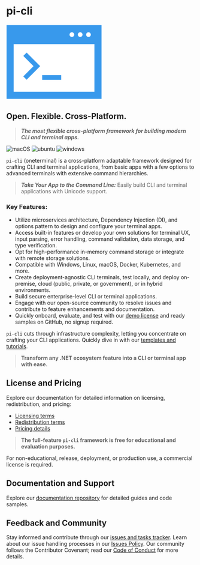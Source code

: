 # pi-cli
![terminal](terminal.png)

## Open. Flexible. Cross-Platform.
> ***The most flexible cross-platform framework for building modern CLI and terminal apps.***

![macOS](https://img.shields.io/badge/macOS-grey?style=flat-square&logo=macos)
![ubuntu](https://img.shields.io/badge/ubuntu-grey?style=flat-square&logo=ubuntu)
![windows](https://img.shields.io/badge/windows-grey?style=flat-square&logo=windows)

`pi-cli` (oneterminal) is a cross-platform adaptable framework designed for crafting CLI and terminal applications, from basic apps with a few options to advanced terminals with extensive command hierarchies.

> ***Take Your App to the Command Line:*** Easily build CLI and terminal applications with Unicode support.

### **Key Features**:
- Utilize microservices architecture, Dependency Injection (DI), and options pattern to design and configure your terminal apps.
- Access built-in features or develop your own solutions for terminal UX, input parsing, error handling, command validation, data storage, and type verification.
- Opt for high-performance in-memory command storage or integrate with remote storage solutions.
- Compatible with Windows, Linux, macOS, Docker, Kubernetes, and more.
- Create deployment-agnostic CLI terminals, test locally, and deploy on-premise, cloud (public, private, or government), or in hybrid environments.
- Build secure enterprise-level CLI or terminal applications.
- Engage with our open-source community to resolve issues and contribute to feature enhancements and documentation.
- Quickly onboard, evaluate, and test with our [demo license](https://docs.perpetualintelligence.com/articles/pi-demo/intro.html) and ready samples on GitHub, no signup required.

`pi-cli` cuts through infrastructure complexity, letting you concentrate on crafting your CLI applications. Quickly dive in with our [templates and tutorials](https://github.com/perpetualintelligence/docs/tree/main/samples/templates/pi-cli).

> **Transform any .NET ecosystem feature into a CLI or terminal app with ease.**

## License and Pricing
Explore our documentation for detailed information on licensing, redistribution, and pricing:
- [Licensing terms](https://terms.perpetualintelligence.com/articles/licensing.html)
- [Redistribution terms](https://terms.perpetualintelligence.com/articles/redistribution.html)
- [Pricing details](https://www.perpetualintelligence.com/products/picli#pricing)

> **The full-feature `pi-cli` framework is free for educational and evaluation purposes.**

For non-educational, release, deployment, or production use, a commercial license is required.

## Documentation and Support
Explore our [documentation repository](https://github.com/perpetualintelligence/docs) for detailed guides and code samples.

## Feedback and Community
Stay informed and contribute through our [issues and tasks tracker](https://github.com/perpetualintelligence/cli/issues). Learn about our issue handling processes in our [Issues Policy](https://terms.perpetualintelligence.com/articles/issues-policy.html). Our community follows the Contributor Covenant; read our [Code of Conduct](https://terms.perpetualintelligence.com/articles/CODE_OF_CONDUCT.html) for more details.